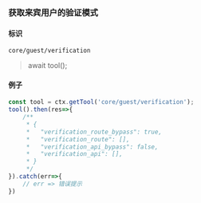 
### 获取来宾用户的验证模式

#### 标识

`core/guest/verification`

> await tool();

#### 例子

```javascript
const tool = ctx.getTool('core/guest/verification');
tool().then(res=>{
	/**
	 * {
	 *   "verification_route_bypass": true,
	 *   "verification_route": [],
	 *   "verification_api_bypass": false,
	 *   "verification_api": [],
	 * }
	 */
}).catch(err=>{
    // err => 错误提示
})
```